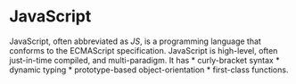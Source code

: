 # JavaScript
JavaScript, often abbreviated as *JS*, is a programming language that conforms to the ECMAScript specification. JavaScript is high-level, often just-in-time compiled, and multi-paradigm. It has * curly-bracket syntax * dynamic typing * prototype-based object-orientation * first-class functions.